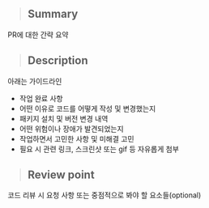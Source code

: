 > ## Summary
PR에 대한 간략 요약

> ## Description
아래는 가이드라인
- 작업 완료 사항
- 어떤 이유로 코드를 어떻게 작성 및 변경했는지
- 패키지 설치 및 버전 변경 내역
- 어떤 위험이나 장애가 발견되었는지
- 작업하면서 고민한 사항 및 미해결 고민
- 필요 시 관련 링크, 스크린샷 또는 gif 등 자유롭게 첨부

> ## Review point
코드 리뷰 시 요청 사항 또는 중점적으로 봐야 할 요소들(optional)